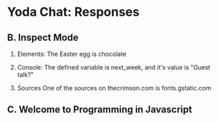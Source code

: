 Yoda Chat: Responses
================

B. Inspect Mode
---------------
1. Elements:
The Easter egg is chocolate

2. Console:
The defined variable is next_week, and it's value is "Guest talk?"

3. Sources
One of the sources on thecrimson.com is fonts.gstatic.com

C. Welcome to Programming in Javascript
---------------------------------------
